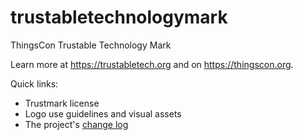 # trustabletechnologymark
ThingsCon Trustable Technology Mark

Learn more at https://trustabletech.org and on https://thingscon.org.

Quick links:

- Trustmark license
- Logo use guidelines and visual assets
- The project's [change log](https://github.com/thewavingcat/trustabletechnologymark/blob/master/TTM%20change%20log.md)